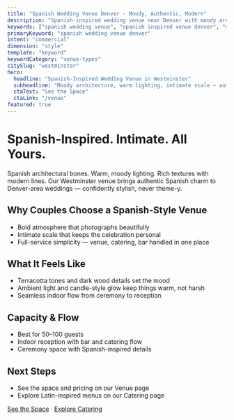 ```yaml
---
title: "Spanish Wedding Venue Denver - Moody, Authentic, Modern"
description: "Spanish-inspired wedding venue near Denver with moody architecture and modern execution. Intimate celebrations for 50–100 guests."
keywords: ["spanish wedding venue", "spanish inspired venue denver", "moody wedding venue colorado", "intimate spanish wedding"]
primaryKeyword: "spanish wedding venue denver"
intent: "commercial"
dimension: "style"
template: "keyword"
keywordCategory: "venue-types"
citySlug: "westminster"
hero:
  headline: "Spanish-Inspired Wedding Venue in Westminster"
  subheadline: "Moody architecture, warm lighting, intimate scale — authentically Spanish, never overdone"
  ctaText: "See the Space"
  ctaLink: "/venue"
featured: true
---
```


# Spanish-Inspired. Intimate. All Yours.

Spanish architectural bones. Warm, moody lighting. Rich textures with modern lines. Our Westminster venue brings authentic Spanish charm to Denver-area weddings — confidently stylish, never theme-y.

## Why Couples Choose a Spanish-Style Venue

- Bold atmosphere that photographs beautifully
- Intimate scale that keeps the celebration personal
- Full-service simplicity — venue, catering, bar handled in one place

## What It Feels Like

- Terracotta tones and dark wood details set the mood
- Ambient light and candle-style glow keep things warm, not harsh
- Seamless indoor flow from ceremony to reception

## Capacity & Flow

- Best for 50–100 guests
- Indoor reception with bar and catering flow
- Ceremony space with Spanish-inspired details

## Next Steps

- See the space and pricing on our Venue page
- Explore Latin-inspired menus on our Catering page

[See the Space](/venue) · [Explore Catering](/catering)

